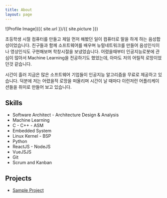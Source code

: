 ```yaml
---
title: About
layout: page
---
```

![Profile Image]({{ site.url }}/{{ site.picture }})

<p>초등학생 시절 컴퓨터를 만들고 제일 먼저 해봤던 일이 컴퓨터로 말을 하게 하는 음성합성이었습니다. 친구들과 함께 소프트웨어를 배우며 뉴럴네트워크를 만들어 음성인식이나 영상인식도 구현해보며 학창시절을 보냈었습니다. 어렸을때부터 인공지능로봇에 관심이 많아서 Machine Learning을 전공하기도 했었는데, 아마도 저의 어릴적 로망이었던것 같습니다.</p>

<p>시간이 흘러 지금은 많은 소프트웨어 기업들이 인공지능 알고리즘을 무료로 제공하고 있습니다. 덕분에 저는 어렸을적 로망을 떠올리며 시간이 날 때마다 이런저런 어플리케이션들을 취미로 만들어 보고 있습니다.</p>

<h2>Skills</h2>

<ul class="skill-list">
	<li>Software Architect - Architecture Design & Analysis</li>
	<li>Machine Learning</li>
	<li>C - C++ - ASM</li>
	<li>Embedded System</li>
	<li>Linux Kernel - BSP</li>
	<li>Python</li>
    <li>ReactJS - NodeJS</li>
    <li>VueJSJS</li>
	<li>Git</li>
	<li>Scrum and Kanban</li>
</ul>

<h2>Projects</h2>

<ul>
	<li><a href="https://1-lab.github.io//markdown-extra-components/">Sample Project</a></li>
</ul>

